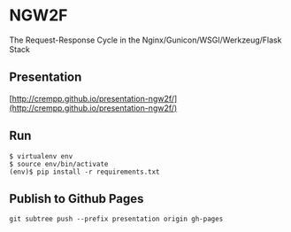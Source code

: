 # NGW2F

The Request-Response Cycle in the
Nginx/Gunicon/WSGI/Werkzeug/Flask
Stack

## Presentation

[http://crempp.github.io/presentation-ngw2f/](http://crempp.github.io/presentation-ngw2f/)

## Run

```
$ virtualenv env
$ source env/bin/activate
(env)$ pip install -r requirements.txt
```

## Publish to Github Pages
```
git subtree push --prefix presentation origin gh-pages
```
